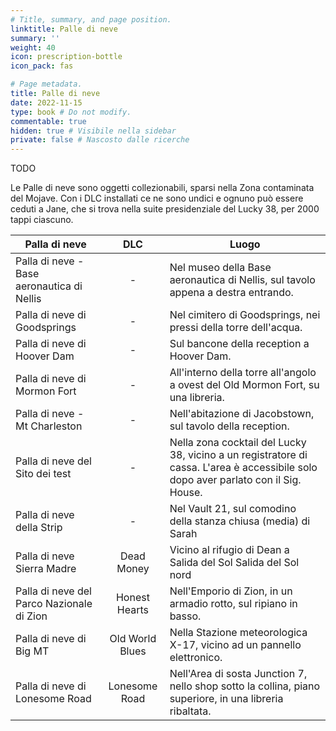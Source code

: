 ```yaml
---
# Title, summary, and page position.
linktitle: Palle di neve
summary: ''
weight: 40
icon: prescription-bottle
icon_pack: fas

# Page metadata.
title: Palle di neve
date: 2022-11-15
type: book # Do not modify.
commentable: true
hidden: true # Visibile nella sidebar
private: false # Nascosto dalle ricerche
---
```


TODO

Le Palle di neve sono oggetti collezionabili, sparsi nella Zona contaminata del Mojave. Con i DLC installati ce ne sono undici e ognuno può essere ceduti
a Jane, che si trova nella suite presidenziale del Lucky 38, per 2000 tappi ciascuno.



| Palla di neve                              |       DLC       | Luogo                                                                                                                               |
| ------------------------------------------ | :-------------: | ----------------------------------------------------------------------------------------------------------------------------------- |
| Palla di neve - Base aeronautica di Nellis |        -        | Nel museo della Base aeronautica di Nellis, sul tavolo appena a destra entrando.                                                    |
| Palla di neve di Goodsprings               |        -        | Nel cimitero di Goodsprings, nei pressi della torre dell'acqua.                                                                     |
| Palla di neve di Hoover Dam                |        -        | Sul bancone della reception a Hoover Dam.                                                                                           |
| Palla di neve di Mormon Fort               |        -        | All'interno della torre all'angolo a ovest del Old Mormon Fort, su una libreria.                                                    |
| Palla di neve - Mt Charleston              |        -        | Nell'abitazione di Jacobstown, sul tavolo della reception.                                                                          |
| Palla di neve del Sito dei test            |        -        | Nella zona cocktail del Lucky 38, vicino a un registratore di cassa. L'area è accessibile solo dopo aver parlato con il Sig. House. |
| Palla di neve della Strip                  |        -        | Nel Vault 21, sul comodino della stanza chiusa (media) di Sarah                                                                     |
| Palla di neve Sierra Madre                 |   Dead Money    | Vicino al rifugio di Dean a Salida del Sol Salida del Sol nord                                                                      |
| Palla di neve del Parco Nazionale di Zion  |  Honest Hearts  | Nell'Emporio di Zion, in un armadio rotto, sul ripiano in basso.                                                                    |
| Palla di neve di Big MT                    | Old World Blues | Nella Stazione meteorologica X-17, vicino ad un pannello elettronico.                                                               |
| Palla di neve di Lonesome Road             |  Lonesome Road  | Nell'Area di sosta Junction 7, nello shop sotto la collina, piano superiore, in una libreria ribaltata.                             |
